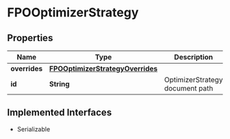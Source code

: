

# FPOOptimizerStrategy


## Properties

Name | Type | Description | Notes
------------ | ------------- | ------------- | -------------
**overrides** | [**FPOOptimizerStrategyOverrides**](FPOOptimizerStrategyOverrides.md) |  |  [optional]
**id** | **String** | OptimizerStrategy document path | 


## Implemented Interfaces

* Serializable


